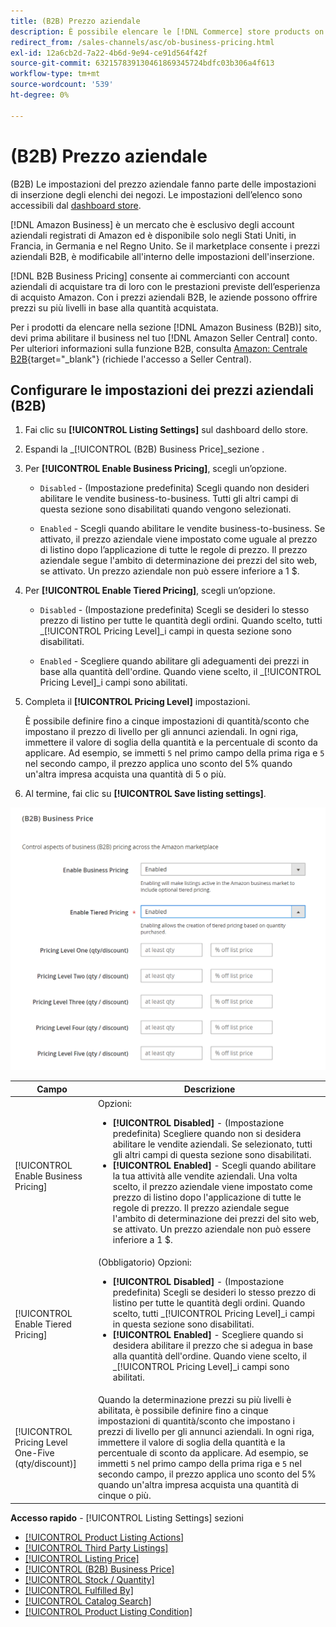 ```yaml
---
title: (B2B) Prezzo aziendale
description: È possibile elencare le [!DNL Commerce] store products on the Amazon Business (B2B) site by enabling business in your Amazon [!DNL Seller Central] conto.
redirect_from: /sales-channels/asc/ob-business-pricing.html
exl-id: 12a6cb2d-7a22-4b6d-9e94-ce91d564f42f
source-git-commit: 632157839130461869345724bdfc03b306a4f613
workflow-type: tm+mt
source-wordcount: '539'
ht-degree: 0%

---
```


# (B2B) Prezzo aziendale

(B2B) Le impostazioni del prezzo aziendale fanno parte delle impostazioni di inserzione degli elenchi dei negozi. Le impostazioni dell’elenco sono accessibili dal [dashboard store](./amazon-store-dashboard.md).

[!DNL Amazon Business] è un mercato che è esclusivo degli account aziendali registrati di Amazon ed è disponibile solo negli Stati Uniti, in Francia, in Germania e nel Regno Unito. Se il marketplace consente i prezzi aziendali B2B, è modificabile all&#39;interno delle impostazioni dell&#39;inserzione.

[!DNL B2B Business Pricing] consente ai commercianti con account aziendali di acquistare tra di loro con le prestazioni previste dell’esperienza di acquisto Amazon. Con i prezzi aziendali B2B, le aziende possono offrire prezzi su più livelli in base alla quantità acquistata.

Per i prodotti da elencare nella sezione [!DNL Amazon Business (B2B)] sito, devi prima abilitare il business nel tuo [!DNL Amazon Seller Central] conto. Per ulteriori informazioni sulla funzione B2B, consulta [Amazon: Centrale B2B](https://sellercentral.amazon.com/gp/help/G202161480/){target=&quot;_blank&quot;} (richiede l&#39;accesso a Seller Central).

## Configurare le impostazioni dei prezzi aziendali (B2B)

1. Fai clic su **[!UICONTROL Listing Settings]** sul dashboard dello store.

1. Espandi la _[!UICONTROL (B2B) Business Price]_sezione .

1. Per **[!UICONTROL Enable Business Pricing]**, scegli un’opzione.

   - `Disabled` - (Impostazione predefinita) Scegli quando non desideri abilitare le vendite business-to-business. Tutti gli altri campi di questa sezione sono disabilitati quando vengono selezionati.

   - `Enabled` - Scegli quando abilitare le vendite business-to-business. Se attivato, il prezzo aziendale viene impostato come uguale al prezzo di listino dopo l’applicazione di tutte le regole di prezzo. Il prezzo aziendale segue l&#39;ambito di determinazione dei prezzi del sito web, se attivato. Un prezzo aziendale non può essere inferiore a 1 $.

1. Per **[!UICONTROL Enable Tiered Pricing]**, scegli un’opzione.

   - `Disabled` - (Impostazione predefinita) Scegli se desideri lo stesso prezzo di listino per tutte le quantità degli ordini. Quando scelto, tutti _[!UICONTROL Pricing Level]_i campi in questa sezione sono disabilitati.

   - `Enabled` - Scegliere quando abilitare gli adeguamenti dei prezzi in base alla quantità dell&#39;ordine. Quando viene scelto, il _[!UICONTROL Pricing Level]_i campi sono abilitati.

1. Completa il **[!UICONTROL Pricing Level]** impostazioni.

   È possibile definire fino a cinque impostazioni di quantità/sconto che impostano il prezzo di livello per gli annunci aziendali. In ogni riga, immettere il valore di soglia della quantità e la percentuale di sconto da applicare. Ad esempio, se immetti `5` nel primo campo della prima riga e `5` nel secondo campo, il prezzo applica uno sconto del 5% quando un&#39;altra impresa acquista una quantità di 5 o più.

1. Al termine, fai clic su **[!UICONTROL Save listing settings]**.

![Prezzi aziendali Amazon (B2B)](assets/amazon-business-pricing.png)

| Campo | Descrizione |
|--- |--- |
| [!UICONTROL Enable Business Pricing] | Opzioni: <ul><li>**[!UICONTROL Disabled]** - (Impostazione predefinita) Scegliere quando non si desidera abilitare le vendite aziendali. Se selezionato, tutti gli altri campi di questa sezione sono disabilitati.</li><li>**[!UICONTROL Enabled]** - Scegli quando abilitare la tua attività alle vendite aziendali. Una volta scelto, il prezzo aziendale viene impostato come prezzo di listino dopo l&#39;applicazione di tutte le regole di prezzo. Il prezzo aziendale segue l&#39;ambito di determinazione dei prezzi del sito web, se attivato. Un prezzo aziendale non può essere inferiore a 1 $.</li></ul> |
| [!UICONTROL Enable Tiered Pricing] | (Obbligatorio) Opzioni: <ul><li>**[!UICONTROL Disabled]** - (Impostazione predefinita) Scegli se desideri lo stesso prezzo di listino per tutte le quantità degli ordini. Quando scelto, tutti _[!UICONTROL Pricing Level]_i campi in questa sezione sono disabilitati.</li><li>**[!UICONTROL Enabled]** - Scegliere quando si desidera abilitare il prezzo che si adegua in base alla quantità dell&#39;ordine. Quando viene scelto, il _[!UICONTROL Pricing Level]_i campi sono abilitati.</li></ul> |
| [!UICONTROL Pricing Level One-Five (qty/discount)] | Quando la determinazione prezzi su più livelli è abilitata, è possibile definire fino a cinque impostazioni di quantità/sconto che impostano i prezzi di livello per gli annunci aziendali. In ogni riga, immettere il valore di soglia della quantità e la percentuale di sconto da applicare. Ad esempio, se immetti `5` nel primo campo della prima riga e `5` nel secondo campo, il prezzo applica uno sconto del 5% quando un&#39;altra impresa acquista una quantità di cinque o più. |

**Accesso rapido** - [!UICONTROL Listing Settings] sezioni

- [[!UICONTROL Product Listing Actions]](./product-listing-actions.md)
- [[!UICONTROL Third Party Listings]](./third-party-listing-settings.md)
- [[!UICONTROL Listing Price]](./listing-price.md)
- [[!UICONTROL (B2B) Business Price]](./business-pricing.md)
- [[!UICONTROL Stock / Quantity]](./stock-quantity.md)
- [[!UICONTROL Fulfilled By]](./fulfilled-by.md)
- [[!UICONTROL Catalog Search]](./catalog-search.md)
- [[!UICONTROL Product Listing Condition]](./product-listing-condition.md)
